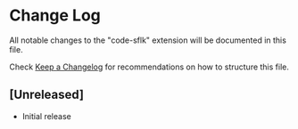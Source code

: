 # Change Log

All notable changes to the "code-sflk" extension will be documented in this file.

Check [Keep a Changelog](http://keepachangelog.com/) for recommendations on how to structure this file.

## [Unreleased]

- Initial release